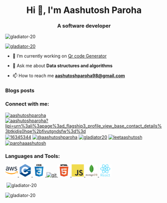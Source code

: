 <h1 align="center">Hi 👋, I'm Aashutosh Paroha</h1>
<h3 align="center">A software developer</h3>

<p align="left"> <img src="https://komarev.com/ghpvc/?username=gladiator-20&label=Profile%20views&color=0e75b6&style=flat" alt="gladiator-20" /> </p>

<p align="left"> <a href="https://github.com/ryo-ma/github-profile-trophy"><img src="https://github-profile-trophy.vercel.app/?username=gladiator-20" alt="gladiator-20" /></a> </p>

- 🔭 I’m currently working on [Qr code Generator](https://generate-qrcode-gladiator-20.netlify.app/)

- 💬 Ask me about **Data structures and algorithms**

- 📫 How to reach me **aashutoshparoha98@gmail.com**

### Blogs posts
<!-- BLOG-POST-LIST:START -->
<!-- BLOG-POST-LIST:END -->

<h3 align="left">Connect with me:</h3>
<p align="left">
<a href="https://twitter.com/aashutoshparoha" target="blank"><img align="center" src="https://raw.githubusercontent.com/rahuldkjain/github-profile-readme-generator/master/src/images/icons/Social/twitter.svg" alt="aashutoshparoha" height="30" width="40" /></a>
<a href="https://linkedin.com/in/aashutoshparoha?lipi=urn%3ali%3apage%3ad_flagship3_profile_view_base_contact_details%3btkjdjs0hqe%2bfivutgndsfw%3d%3d" target="blank"><img align="center" src="https://raw.githubusercontent.com/rahuldkjain/github-profile-readme-generator/master/src/images/icons/Social/linked-in-alt.svg" alt="aashutoshparoha?lipi=urn%3ali%3apage%3ad_flagship3_profile_view_base_contact_details%3btkjdjs0hqe%2bfivutgndsfw%3d%3d" height="30" width="40" /></a>
<a href="https://stackoverflow.com/users/16345344" target="blank"><img align="center" src="https://raw.githubusercontent.com/rahuldkjain/github-profile-readme-generator/master/src/images/icons/Social/stack-overflow.svg" alt="16345344" height="30" width="40" /></a>
<a href="https://medium.com/@aashutoshparoha" target="blank"><img align="center" src="https://raw.githubusercontent.com/rahuldkjain/github-profile-readme-generator/master/src/images/icons/Social/medium.svg" alt="@aashutoshparoha" height="30" width="40" /></a>
<a href="https://www.codechef.com/users/gladiator20" target="blank"><img align="center" src="https://cdn.jsdelivr.net/npm/simple-icons@3.1.0/icons/codechef.svg" alt="gladiator20" height="30" width="40" /></a>
<a href="https://www.leetcode.com/leetaashutosh" target="blank"><img align="center" src="https://raw.githubusercontent.com/rahuldkjain/github-profile-readme-generator/master/src/images/icons/Social/leet-code.svg" alt="leetaashutosh" height="30" width="40" /></a>
<a href="https://auth.geeksforgeeks.org/user/parohaaashutosh" target="blank"><img align="center" src="https://raw.githubusercontent.com/rahuldkjain/github-profile-readme-generator/master/src/images/icons/Social/geeks-for-geeks.svg" alt="parohaaashutosh" height="30" width="40" /></a>
</p>

<h3 align="left">Languages and Tools:</h3>
<p align="left"> <a href="https://aws.amazon.com" target="_blank" rel="noreferrer"> <img src="https://raw.githubusercontent.com/devicons/devicon/master/icons/amazonwebservices/amazonwebservices-original-wordmark.svg" alt="aws" width="40" height="40"/> </a> <a href="https://www.w3schools.com/cpp/" target="_blank" rel="noreferrer"> <img src="https://raw.githubusercontent.com/devicons/devicon/master/icons/cplusplus/cplusplus-original.svg" alt="cplusplus" width="40" height="40"/> </a> <a href="https://www.w3schools.com/css/" target="_blank" rel="noreferrer"> <img src="https://raw.githubusercontent.com/devicons/devicon/master/icons/css3/css3-original-wordmark.svg" alt="css3" width="40" height="40"/> </a> <a href="https://git-scm.com/" target="_blank" rel="noreferrer"> <img src="https://www.vectorlogo.zone/logos/git-scm/git-scm-icon.svg" alt="git" width="40" height="40"/> </a> <a href="https://www.w3.org/html/" target="_blank" rel="noreferrer"> <img src="https://raw.githubusercontent.com/devicons/devicon/master/icons/html5/html5-original-wordmark.svg" alt="html5" width="40" height="40"/> </a> <a href="https://developer.mozilla.org/en-US/docs/Web/JavaScript" target="_blank" rel="noreferrer"> <img src="https://raw.githubusercontent.com/devicons/devicon/master/icons/javascript/javascript-original.svg" alt="javascript" width="40" height="40"/> </a> <a href="https://www.mongodb.com/" target="_blank" rel="noreferrer"> <img src="https://raw.githubusercontent.com/devicons/devicon/master/icons/mongodb/mongodb-original-wordmark.svg" alt="mongodb" width="40" height="40"/> </a> <a href="https://reactjs.org/" target="_blank" rel="noreferrer"> <img src="https://raw.githubusercontent.com/devicons/devicon/master/icons/react/react-original-wordmark.svg" alt="react" width="40" height="40"/> </a> </p>

<!-- <h3 align="left">Support:</h3>
<p><a href="https://www.buymeacoffee.com/parohaaashutosh"> <img align="left" src="https://cdn.buymeacoffee.com/buttons/v2/default-yellow.png" height="50" width="210" alt="parohaaashutosh" /></a></p><br><br> -->

<p>&nbsp;<img align="center" src="https://github-readme-stats.vercel.app/api?username=gladiator-20&show_icons=true&locale=en" alt="gladiator-20" /></p>

<p><img align="center" src="https://github-readme-streak-stats.herokuapp.com/?user=gladiator-20&" alt="gladiator-20" /></p>
